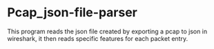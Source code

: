 # Pcap_json-file-parser
This program reads the json file created by exporting a pcap to json in wireshark, it then reads specific features for each packet entry.
